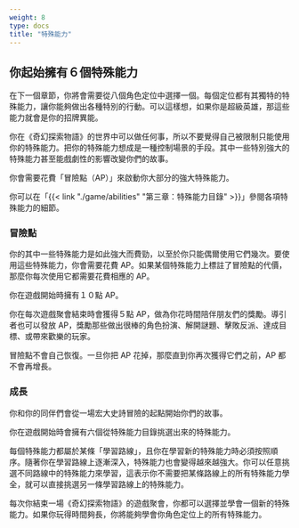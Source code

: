 ```yaml
---
weight: 8
type: docs
title: "特殊能力"
---
```

## 你起始擁有６個特殊能力
在下一個章節，你將會需要從八個角色定位中選擇一個。每個定位都有其獨特的特殊能力，讓你能夠做出各種特別的行動。可以這樣想，如果你是超級英雄，那這些能力就會是你的招牌異能。

你在《奇幻探索物語》的世界中可以做任何事，所以不要覺得自己被限制只能使用你的特殊能力。把你的特殊能力想成是一種控制場景的手段。其中一些特別強大的特殊能力甚至能戲劇性的影響改變你們的故事。

你會需要花費「冒險點（AP）」來啟動你大部分的強大特殊能力。

你可以在「{{< link "./game/abilities" "第三章：特殊能力目錄" >}}」參閱各項特殊能力的細節。


### 冒險點
你的其中一些特殊能力是如此強大而費勁，以至於你只能偶爾使用它們幾次。要使用這些特殊能力，你會需要花費 AP。如果某個特殊能力上標註了冒險點的代價，那麼你每次使用它都需要花費相應的 AP。

你在遊戲開始時擁有１０點 AP。

你在每次遊戲聚會結束時會獲得５點 AP，做為你花時間陪伴朋友們的獎勵。導引者也可以發放 AP，獎勵那些做出很棒的角色扮演、解開謎題、擊敗反派、達成目標、或帶來歡樂的玩家。

冒險點不會自己恢復。一旦你把 AP 花掉，那麼直到你再次獲得它們之前，AP 都不會再增長。


### 成長
你和你的同伴們會從一場宏大史詩冒險的起點開始你們的故事。

你在遊戲開始時會擁有六個從特殊能力目錄挑選出來的特殊能力。

每個特殊能力都屬於某條「學習路線」，且你在學習新的特殊能力時必須按照順序。隨著你在學習路線上逐漸深入，特殊能力也會變得越來越強大。你可以任意挑選不同路線中的特殊能力來學習，這表示你不需要把某條路線上的所有特殊能力學全，就可以直接挑選另一條學習路線上的特殊能力。

每次你結束一場《奇幻探索物語》的遊戲聚會，你都可以選擇並學會一個新的特殊能力。如果你玩得時間夠長，你將能夠學會你角色定位上的所有特殊能力。

